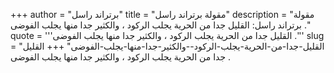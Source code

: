 +++
author = "برتراند راسل"
title = "مقولة برتراند راسل"
description = "مقولة برتراند راسل: القليل جدا من الحرية يجلب الركود ، والكثير جدا منها يجلب الفوضى ."
quote = '''القليل جدا من الحرية يجلب الركود ، والكثير جدا منها يجلب الفوضى .'''
slug = "القليل-جدا-من-الحرية-يجلب-الركود--والكثير-جدا-منها-يجلب-الفوضى"
+++
القليل جدا من الحرية يجلب الركود ، والكثير جدا منها يجلب الفوضى .
